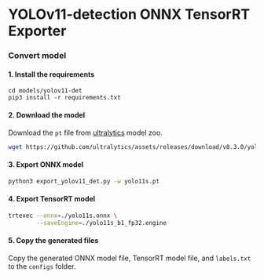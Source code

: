 # YOLOv11-detection ONNX TensorRT Exporter

### Convert model

#### 1. Install the requirements
```
cd models/yolov11-det
pip3 install -r requirements.txt
```

#### 2. Download the model
Download the `pt` file from [ultralytics](https://github.com/ultralytics/ultralytics) model zoo.

```bash
wget https://github.com/ultralytics/assets/releases/download/v8.3.0/yolo11s.pt
```

#### 3. Export ONNX model
```bash
python3 export_yolov11_det.py -w yolo11s.pt
```

#### 4. Export TensorRT model
```bash
trtexec --onnx=./yolo11s.onnx \
        --saveEngine=./yolo11s_b1_fp32.engine
```

#### 5. Copy the generated files
Copy the generated ONNX model file, TensorRT model file, and `labels.txt` to the `configs` folder.
